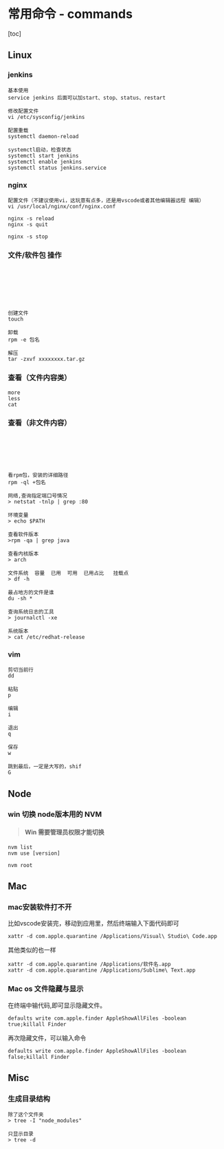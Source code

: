 # 常用命令 - commands

[toc]





## Linux

### jenkins

```
基本使用 
service jenkins 后面可以加start、stop、status、restart

修改配置文件
vi /etc/sysconfig/jenkins

配置重载
systemctl daemon-reload

systemctl启动，检查状态
systemctl start jenkins
systemctl enable jenkins
systemctl status jenkins.service
```



### nginx

```
配置文件（不建议使用vi，这玩意有点多，还是用vscode或者其他编辑器远程 编辑）
vi /usr/local/nginx/conf/nginx.conf

nginx -s reload
nginx -s quit

nginx -s stop

```



### 文件/软件包 操作

```







创建文件
touch

卸载
rpm -e 包名

解压
tar -zxvf xxxxxxxx.tar.gz
```

### 查看（文件内容类）

```
more
less
cat
```



### 查看（非文件内容）

```






看rpm包，安装的详细路径
rpm -ql +包名

网络,查询指定端口号情况
> netstat -tnlp | grep :80

环境变量
> echo $PATH

查看软件版本
>rpm -qa | grep java

查看内核版本
> arch

文件系统  容量  已用  可用  已用占比   挂载点
> df -h

最占地方的文件是谁
du -sh *

查询系统日志的工具
> journalctl -xe

系统版本
> cat /etc/redhat-release
```

### vim

```
剪切当前行
dd

粘贴
p

编辑
i

退出
q

保存
w

跳到最后，一定是大写的，shif
G

```



## Node

### win 切换 node版本用的 NVM

> #### Win 需要管理员权限才能切换

```
nvm list
nvm use [version]

nvm root
```



## Mac





### mac安装软件打不开

比如vscode安装完，移动到应用里，然后终端输入下面代码即可

```
xattr -d com.apple.quarantine /Applications/Visual\ Studio\ Code.app
```

其他类似的也一样

```
xattr -d com.apple.quarantine /Applications/软件名.app
xattr -d com.apple.quarantine /Applications/Sublime\ Text.app
```





### Mac os 文件隐藏与显示

在终端中输代码,即可显示隐藏文件。

```
defaults write com.apple.finder AppleShowAllFiles -boolean true;killall Finder
```

再次隐藏文件，可以输入命令

```
defaults write com.apple.finder AppleShowAllFiles -boolean false;killall Finder
```







## Misc 

### 生成目录结构

```
除了这个文件夹
> tree -I "node_modules"

只显示目录
> tree -d
```




